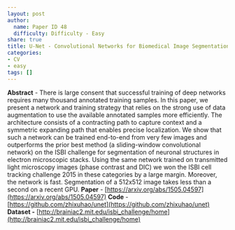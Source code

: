 ```yaml
---
layout: post
author:
  name: Paper ID 48
  difficulty: Difficulty - Easy
share: true
title: U-Net - Convolutional Networks for Biomedical Image Segmentation
categories:
- CV
- easy
tags: []
---
```

**Abstract** - There is large consent that successful training of deep networks requires many thousand annotated training samples. In this paper, we present a network and training strategy that relies on the strong use of data augmentation to use the available annotated samples more efficiently. The architecture consists of a contracting path to capture context and a symmetric expanding path that enables precise localization. We show that such a network can be trained end-to-end from very few images and outperforms the prior best method (a sliding-window convolutional network) on the ISBI challenge for segmentation of neuronal structures in electron microscopic stacks. Using the same network trained on transmitted light microscopy images (phase contrast and DIC) we won the ISBI cell tracking challenge 2015 in these categories by a large margin. Moreover, the network is fast. Segmentation of a 512x512 image takes less than a second on a recent GPU.
**Paper** - [https://arxiv.org/abs/1505.04597](https://arxiv.org/abs/1505.04597)
**Code** - [https://github.com/zhixuhao/unet](https://github.com/zhixuhao/unet)
**Dataset -** [http://brainiac2.mit.edu/isbi_challenge/home](http://brainiac2.mit.edu/isbi_challenge/home)
    